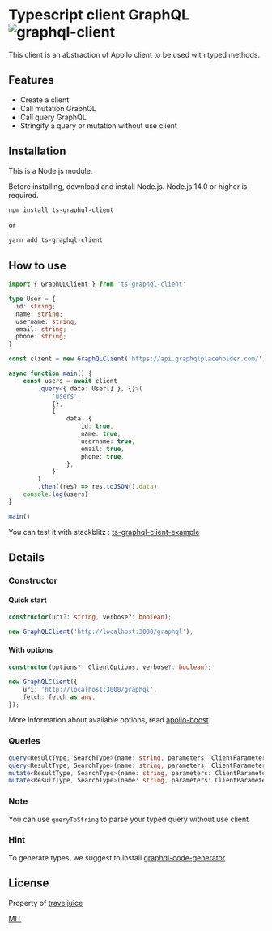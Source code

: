 # Typescript client GraphQL ![graphql-client](https://user-images.githubusercontent.com/43060105/138272664-c977c6f2-ed8e-45c1-927d-ef68f2fa81c0.png)

This client is an abstraction of Apollo client to be used with typed methods.

## Features

- Create a client
- Call mutation GraphQL
- Call query GraphQL
- Stringify a query or mutation without use client

## Installation
This is a Node.js module.

Before installing, download and install Node.js. Node.js 14.0 or higher is required.

```bash 
npm install ts-graphql-client
```
or
```bash 
yarn add ts-graphql-client
```

## How to use

```typescript
import { GraphQLClient } from 'ts-graphql-client'

type User = {
  id: string;
  name: string;
  username: string;
  email: string;
  phone: string;
}

const client = new GraphQLClient('https://api.graphqlplaceholder.com/')

async function main() {
    const users = await client
        .query<{ data: User[] }, {}>(
            'users',
            {},
            {
                data: {
                    id: true,
                    name: true,
                    username: true,
                    email: true,
                    phone: true,
                },
            }
        )
        .then((res) => res.toJSON().data)
    console.log(users)
}

main()
```

You can test it with stackblitz : [ts-graphql-client-example](https://stackblitz.com/fork/graphql-client-ts-example)

## Details

### Constructor 

#### Quick start 

```typescript
constructor(uri?: string, verbose?: boolean);
```

```typescript
new GraphQLClient('http://localhost:3000/graphql');
```

#### With options

```typescript
constructor(options?: ClientOptions, verbose?: boolean);
```

```typescript
new GraphQLClient({
    uri: 'http://localhost:3000/graphql',
    fetch: fetch as any,
});
```

More information about available options, read [apollo-boost](https://www.npmjs.com/package/apollo-boost)

### Queries

```typescript
query<ResultType, SearchType>(name: string, parameters: ClientParameters<SearchType>, attribute: ClientAttribute<UnArray<ResultType>>, callback: (data: ClientResult<ResultType>, err: ClientError) => void): void;
query<ResultType, SearchType>(name: string, parameters: ClientParameters<SearchType>, attribute: ClientAttribute<UnArray<ResultType>>): Promise<ClientResult<ResultType>>;
mutate<ResultType, SearchType>(name: string, parameters: ClientParameters<SearchType>, attribute: ClientAttribute<UnArray<ResultType>>, callback: (data: ClientResult<ResultType>, err: ClientError) => void): void;
mutate<ResultType, SearchType>(name: string, parameters: ClientParameters<SearchType>, attribute: ClientAttribute<UnArray<ResultType>>): Promise<ClientResult<ResultType>>;
```

### Note

You can use `queryToString` to parse your typed query without use client

### Hint

To generate types, we suggest to install [graphql-code-generator](https://www.graphql-code-generator.com/)

## License

Property of [traveljuice](https://traveljuice.fr)

[MIT](LICENSE)
